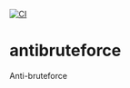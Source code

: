 [![CI](https://github.com/tabularasa31/antibruteforce/actions/workflows/github-actions-demo.yml/badge.svg)](https://github.com/tabularasa31/antibruteforce/actions/workflows/github-actions-demo.yml)


# antibruteforce
Anti-bruteforce
